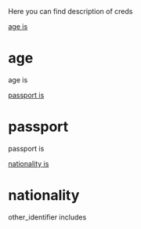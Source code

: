 Here you can find description of creds

[age is ](#age)

# age

age is


[passport is ](#passport)

# passport

passport is

[nationality is ](#nationality)

# nationality 

other_identifier includes
